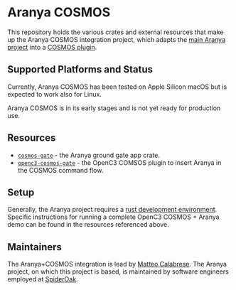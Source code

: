 # Aranya COSMOS

This repository holds the various crates and external resources that make up the Aranya COSMOS integration project, which adapts the [main Aranya
project](https://github.com/aranya-project/aranya) into a [COSMOS plugin](https://github.com/matcala/openc3-cosmos-gate).


## Supported Platforms and Status

Currently, Aranya COSMOS has been tested on Apple Silicon macOS but is expected to work also for Linux.

Aranya COSMOS is in its early stages and is not yet ready for production use.

## Resources

- [`cosmos-gate`](examples/rust/cosmos-gate) - the Aranya ground gate app crate.
- [`openc3-cosmos-gate`](https://github.com/matcala/openc3-cosmos-gate) - the OpenC3 COMSOS plugin to insert Aranya in the COSMOS command flow.


## Setup

Generally, the Aranya project requires a [rust development environment](https://www.rust-lang.org/).
Specific instructions for running a complete OpenC3 COSMOS + Aranya demo can be found in the resources referenced above.


## Maintainers

The Aranya+COSMOS integration is lead by [Matteo Calabrese](https://github.com/matcala).
The Aranya project, on which this project is based, is maintained by software engineers employed at
[SpiderOak](https://spideroak.com/).
